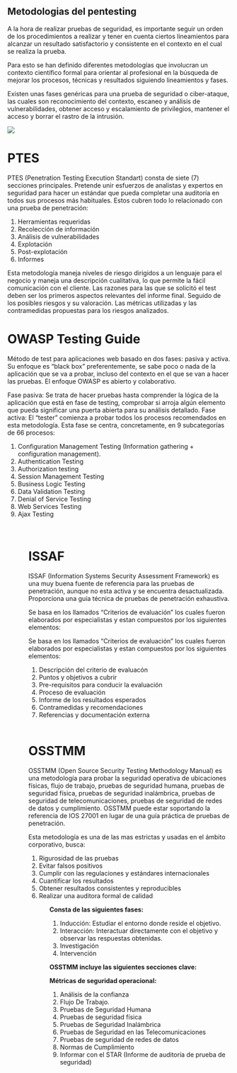 ## Metodologias del pentesting

A la hora de realizar pruebas de seguridad, es importante seguir un orden de los procedimientos a realizar y tener en cuenta ciertos lineamientos para alcanzar un resultado satisfactorio y consistente en el contexto en el cual se realiza la prueba.

Para esto se han definido diferentes metodologías que involucran un contexto científico formal para  orientar al profesional en la búsqueda de mejorar los procesos, técnicas y resultados siguiendo lineamientos y fases.

Existen unas fases genéricas para una prueba de seguridad o ciber-ataque, las cuales son reconocimiento del contexto, escaneo y análisis de vulnerabilidades, obtener acceso y escalamiento de privilegios, mantener el acceso y borrar el rastro de la intrusión.

![](https://i1.wp.com/giseproi.org/wp-content/uploads/2017/07/Diagram.png?resize=300%2C186)

# PTES
PTES (Penetration Testing Execution Standart) consta de siete (7) secciones principales. Pretende unir esfuerzos de analistas y expertos en seguridad para hacer un estándar que pueda completar una auditoría en todos sus procesos más habituales. Estos cubren todo lo relacionado con una prueba de penetración:

<ol>
  <li>Herramientas requeridas</li>
  <li>Recolección de información</li>
  <li>Análisis de vulnerabilidades</li>
  <li>Explotación</li>
  <li>Post-explotación</li>
  <li>Informes</li>
</ol>

Esta metodología maneja niveles de riesgo dirigidos a un lenguaje para el negocio y maneja una descripción cualitativa, lo que permite la fácil comunicación con el cliente. Las razones para las que se solicitó el test deben ser los primeros aspectos relevantes del informe final. Seguido de los posibles riesgos y su valoración. Las métricas utilizadas y las contramedidas propuestas para los riesgos analizados.

# OWASP Testing Guide

Método de test para aplicaciones web basado en dos fases: pasiva y activa. Su enfoque es “black box” preferentemente, se sabe poco o nada de la aplicación que se va a probar, incluso del contexto en el que se van a hacer las pruebas. El enfoque OWASP es abierto y colaborativo. 

Fase pasiva:
Se trata de hacer pruebas hasta comprender la lógica de la aplicación que está en fase de testing, comprobar si arroja algún elemento que pueda significar una puerta abierta para su análisis detallado.
Fase activa:
El “tester” comienza a probar todos los procesos recomendados en esta metodología. Esta fase se centra, concretamente, en 9 subcategorías de 66 procesos:

<ol>
  <li>Configuration Management Testing (Information gathering + configuration management).</li>
  <li>Authentication Testing</li>
  <li>Authorization testing</li>
  <li>Session Management Testing</li>
  <li>Business Logic Testing</li>
  <li>Data Validation Testing</li>
  <li>Denial of Service Testing</li>
  <li>Web Services Testing</li>
  <li>Ajax Testing</li>
<ol>
<br>


# ISSAF

ISSAF (Information Systems Security Assessment Framework)  es una muy buena fuente de referencia para las pruebas de penetración, aunque  no esta activa y se encuentra desactualizada. Proporciona una guía técnica de pruebas de penetración exhaustiva. 

Se basa en los llamados “Criterios de evaluación” los cuales fueron elaborados por especialistas y estan compuestos por los siguientes elementos:

Se basa en los llamados “Criterios de evaluación” los cuales fueron elaborados por especialistas y estan compuestos por los siguientes elementos:

<ol>
  <li>Descripción del criterio de evaluacón</li>
  <li>Puntos y objetivos a cubrir</li>
  <li>Pre-requisitos para conducir la evaluación</li>
  <li>Proceso de evaluación</li>
  <li>Informe de los resultados esperados</li>
  <li>Contramedidas y recomendaciones</li>
  <li>Referencias y documentación externa</li>
</ol>
<br>

# OSSTMM

OSSTMM (Open Source Security Testing Methodology Manual)  es una metodología para probar la seguridad operativa de ubicaciones físicas, flujo de trabajo, pruebas de seguridad humana, pruebas de seguridad física, pruebas de seguridad inalámbrica, pruebas de seguridad de telecomunicaciones, pruebas de seguridad de redes de datos y cumplimiento. OSSTMM puede estar soportando la referencia de IOS 27001 en lugar de una guía práctica de pruebas de penetración.

Esta metodología es una de las mas estrictas y usadas en el ámbito corporativo, busca:

<ol>
  <li>Rigurosidad de las pruebas</li>
  <li>Evitar falsos positivos</li>
  <li>Cumplir con las regulaciones y estándares internacionales</li>
  <li>Cuantificar los resultados</li>
  <li>Obtener resultados consistentes y reproducibles</li>
  <li>Realizar una auditora formal de calidad</li>
<ol>

**Consta de las siguientes fases:**

1. Inducción: Estudiar el entorno donde reside el objetivo.
2. Interacción: Interactuar directamente con el objetivo y observar las respuestas obtenidas.
3. Investigación
4. Intervención

**OSSTMM incluye las siguientes secciones clave:**

**Métricas de seguridad operacional:**

1. Análisis de la confianza
2. Flujo De Trabajo.
3. Pruebas de Seguridad Humana
4. Pruebas de seguridad física
5. Pruebas de Seguridad Inalámbrica
6. Pruebas de Seguridad en las Telecomunicaciones
7. Pruebas de seguridad de redes de datos
8. Normas de Cumplimiento
9. Informar con el STAR (Informe de auditoría de prueba de seguridad)